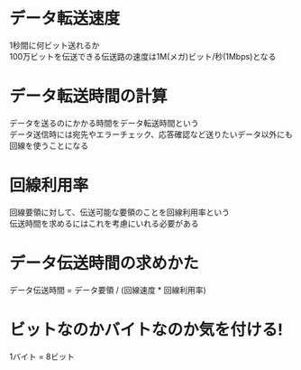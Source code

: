 # データ転送速度
1秒間に何ビット送れるか  
100万ビットを伝送できる伝送路の速度は1M(メガ)ビット/秒(1Mbps)となる

# データ転送時間の計算
データを送るのにかかる時間をデータ転送時間という  
データ送信時には宛先やエラーチェック、応答確認など送りたいデータ以外にも回線を使うことになる

# 回線利用率
回線要領に対して、伝送可能な要領のことを回線利用率という  
伝送時間を求めるにはこれを考慮にいれる必要がある

# データ伝送時間の求めかた
データ伝送時間 = データ要領 / (回線速度 * 回線利用率)

# ビットなのかバイトなのか気を付ける!
1バイト = 8ビット
